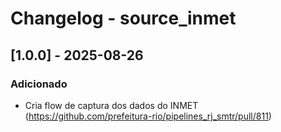 # Changelog - source_inmet

## [1.0.0] - 2025-08-26

### Adicionado

- Cria flow de captura dos dados do INMET (https://github.com/prefeitura-rio/pipelines_rj_smtr/pull/811)